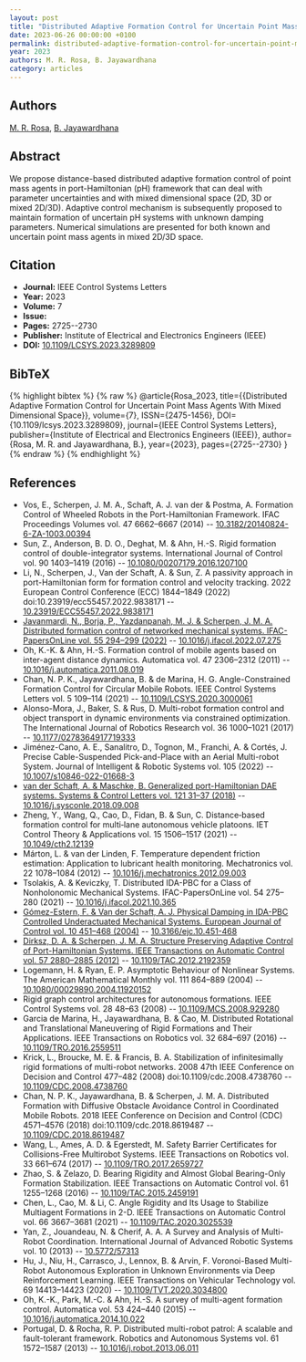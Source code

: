 ```yaml
---
layout: post
title: "Distributed Adaptive Formation Control for Uncertain Point Mass Agents With Mixed Dimensional Space"
date: 2023-06-26 00:00:00 +0100
permalink: distributed-adaptive-formation-control-for-uncertain-point-mass-agents-with-mixed-dimensional-space
year: 2023
authors: M. R. Rosa, B. Jayawardhana
category: articles
---
```

 
## Authors
[M. R. Rosa](authors/m_r_rosa), [B. Jayawardhana](authors/bayu_jayawardhana)
 
## Abstract
We propose distance-based distributed adaptive formation control of point mass agents in port-Hamiltonian (pH) framework that can deal with parameter uncertainties and with mixed dimensional space (2D, 3D or mixed 2D/3D). Adaptive control mechanism is subsequently proposed to maintain formation of uncertain pH systems with unknown damping parameters. Numerical simulations are presented for both known and uncertain point mass agents in mixed 2D/3D space.
 
## Citation
- **Journal:** IEEE Control Systems Letters
- **Year:** 2023
- **Volume:** 7
- **Issue:** 
- **Pages:** 2725--2730
- **Publisher:** Institute of Electrical and Electronics Engineers (IEEE)
- **DOI:** [10.1109/LCSYS.2023.3289809](https://doi.org/10.1109/LCSYS.2023.3289809)
 
## BibTeX
{% highlight bibtex %}
{% raw %}
@article{Rosa_2023,
  title={{Distributed Adaptive Formation Control for Uncertain Point Mass Agents With Mixed Dimensional Space}},
  volume={7},
  ISSN={2475-1456},
  DOI={10.1109/lcsys.2023.3289809},
  journal={IEEE Control Systems Letters},
  publisher={Institute of Electrical and Electronics Engineers (IEEE)},
  author={Rosa, M. R. and Jayawardhana, B.},
  year={2023},
  pages={2725--2730}
}
{% endraw %}
{% endhighlight %}
 
## References
- Vos, E., Scherpen, J. M. A., Schaft, A. J. van der & Postma, A. Formation Control of Wheeled Robots in the Port-Hamiltonian Framework. IFAC Proceedings Volumes vol. 47 6662–6667 (2014) -- [10.3182/20140824-6-ZA-1003.00394](https://doi.org/10.3182/20140824-6-ZA-1003.00394)
- Sun, Z., Anderson, B. D. O., Deghat, M. & Ahn, H.-S. Rigid formation control of double-integrator systems. International Journal of Control vol. 90 1403–1419 (2016) -- [10.1080/00207179.2016.1207100](https://doi.org/10.1080/00207179.2016.1207100)
- Li, N., Scherpen, J., Van der Schaft, A. & Sun, Z. A passivity approach in port-Hamiltonian form for formation control and velocity tracking. 2022 European Control Conference (ECC) 1844–1849 (2022) doi:10.23919/ecc55457.2022.9838171 -- [10.23919/ECC55457.2022.9838171](https://doi.org/10.23919/ECC55457.2022.9838171)
- [Javanmardi, N., Borja, P., Yazdanpanah, M. J. & Scherpen, J. M. A. Distributed formation control of networked mechanical systems. IFAC-PapersOnLine vol. 55 294–299 (2022)](distributed-formation-control-of-networked-mechanical-systems) -- [10.1016/j.ifacol.2022.07.275](https://doi.org/10.1016/j.ifacol.2022.07.275)
- Oh, K.-K. & Ahn, H.-S. Formation control of mobile agents based on inter-agent distance dynamics. Automatica vol. 47 2306–2312 (2011) -- [10.1016/j.automatica.2011.08.019](https://doi.org/10.1016/j.automatica.2011.08.019)
- Chan, N. P. K., Jayawardhana, B. & de Marina, H. G. Angle-Constrained Formation Control for Circular Mobile Robots. IEEE Control Systems Letters vol. 5 109–114 (2021) -- [10.1109/LCSYS.2020.3000061](https://doi.org/10.1109/LCSYS.2020.3000061)
- Alonso-Mora, J., Baker, S. & Rus, D. Multi-robot formation control and object transport in dynamic environments via constrained optimization. The International Journal of Robotics Research vol. 36 1000–1021 (2017) -- [10.1177/0278364917719333](https://doi.org/10.1177/0278364917719333)
- Jiménez-Cano, A. E., Sanalitro, D., Tognon, M., Franchi, A. & Cortés, J. Precise Cable-Suspended Pick-and-Place with an Aerial Multi-robot System. Journal of Intelligent &amp; Robotic Systems vol. 105 (2022) -- [10.1007/s10846-022-01668-3](https://doi.org/10.1007/s10846-022-01668-3)
- [van der Schaft, A. & Maschke, B. Generalized port-Hamiltonian DAE systems. Systems &amp; Control Letters vol. 121 31–37 (2018)](generalized-port-hamiltonian-dae-systems) -- [10.1016/j.sysconle.2018.09.008](https://doi.org/10.1016/j.sysconle.2018.09.008)
- Zheng, Y., Wang, Q., Cao, D., Fidan, B. & Sun, C. Distance‐based formation control for multi‐lane autonomous vehicle platoons. IET Control Theory &amp; Applications vol. 15 1506–1517 (2021) -- [10.1049/cth2.12139](https://doi.org/10.1049/cth2.12139)
- Márton, L. & van der Linden, F. Temperature dependent friction estimation: Application to lubricant health monitoring. Mechatronics vol. 22 1078–1084 (2012) -- [10.1016/j.mechatronics.2012.09.003](https://doi.org/10.1016/j.mechatronics.2012.09.003)
- Tsolakis, A. & Keviczky, T. Distributed IDA-PBC for a Class of Nonholonomic Mechanical Systems. IFAC-PapersOnLine vol. 54 275–280 (2021) -- [10.1016/j.ifacol.2021.10.365](https://doi.org/10.1016/j.ifacol.2021.10.365)
- [Gómez-Estern, F. & Van der Schaft, A. J. Physical Damping in IDA-PBC Controlled Underactuated Mechanical Systems. European Journal of Control vol. 10 451–468 (2004)](physical-damping-in-ida-pbc-controlled-underactuated-mechanical-systems) -- [10.3166/ejc.10.451-468](https://doi.org/10.3166/ejc.10.451-468)
- [Dirksz, D. A. & Scherpen, J. M. A. Structure Preserving Adaptive Control of Port-Hamiltonian Systems. IEEE Transactions on Automatic Control vol. 57 2880–2885 (2012)](structure-preserving-adaptive-control-of-port-hamiltonian-systems) -- [10.1109/TAC.2012.2192359](https://doi.org/10.1109/TAC.2012.2192359)
- Logemann, H. & Ryan, E. P. Asymptotic Behaviour of Nonlinear Systems. The American Mathematical Monthly vol. 111 864–889 (2004) -- [10.1080/00029890.2004.11920152](https://doi.org/10.1080/00029890.2004.11920152)
- Rigid graph control architectures for autonomous formations. IEEE Control Systems vol. 28 48–63 (2008) -- [10.1109/MCS.2008.929280](https://doi.org/10.1109/MCS.2008.929280)
- Garcia de Marina, H., Jayawardhana, B. & Cao, M. Distributed Rotational and Translational Maneuvering of Rigid Formations and Their Applications. IEEE Transactions on Robotics vol. 32 684–697 (2016) -- [10.1109/TRO.2016.2559511](https://doi.org/10.1109/TRO.2016.2559511)
- Krick, L., Broucke, M. E. & Francis, B. A. Stabilization of infinitesimally rigid formations of multi-robot networks. 2008 47th IEEE Conference on Decision and Control 477–482 (2008) doi:10.1109/cdc.2008.4738760 -- [10.1109/CDC.2008.4738760](https://doi.org/10.1109/CDC.2008.4738760)
- Chan, N. P. K., Jayawardhana, B. & Scherpen, J. M. A. Distributed Formation with Diffusive Obstacle Avoidance Control in Coordinated Mobile Robots. 2018 IEEE Conference on Decision and Control (CDC) 4571–4576 (2018) doi:10.1109/cdc.2018.8619487 -- [10.1109/CDC.2018.8619487](https://doi.org/10.1109/CDC.2018.8619487)
- Wang, L., Ames, A. D. & Egerstedt, M. Safety Barrier Certificates for Collisions-Free Multirobot Systems. IEEE Transactions on Robotics vol. 33 661–674 (2017) -- [10.1109/TRO.2017.2659727](https://doi.org/10.1109/TRO.2017.2659727)
- Zhao, S. & Zelazo, D. Bearing Rigidity and Almost Global Bearing-Only Formation Stabilization. IEEE Transactions on Automatic Control vol. 61 1255–1268 (2016) -- [10.1109/TAC.2015.2459191](https://doi.org/10.1109/TAC.2015.2459191)
- Chen, L., Cao, M. & Li, C. Angle Rigidity and Its Usage to Stabilize Multiagent Formations in 2-D. IEEE Transactions on Automatic Control vol. 66 3667–3681 (2021) -- [10.1109/TAC.2020.3025539](https://doi.org/10.1109/TAC.2020.3025539)
- Yan, Z., Jouandeau, N. & Cherif, A. A. A Survey and Analysis of Multi-Robot Coordination. International Journal of Advanced Robotic Systems vol. 10 (2013) -- [10.5772/57313](https://doi.org/10.5772/57313)
- Hu, J., Niu, H., Carrasco, J., Lennox, B. & Arvin, F. Voronoi-Based Multi-Robot Autonomous Exploration in Unknown Environments via Deep Reinforcement Learning. IEEE Transactions on Vehicular Technology vol. 69 14413–14423 (2020) -- [10.1109/TVT.2020.3034800](https://doi.org/10.1109/TVT.2020.3034800)
- Oh, K.-K., Park, M.-C. & Ahn, H.-S. A survey of multi-agent formation control. Automatica vol. 53 424–440 (2015) -- [10.1016/j.automatica.2014.10.022](https://doi.org/10.1016/j.automatica.2014.10.022)
- Portugal, D. & Rocha, R. P. Distributed multi-robot patrol: A scalable and fault-tolerant framework. Robotics and Autonomous Systems vol. 61 1572–1587 (2013) -- [10.1016/j.robot.2013.06.011](https://doi.org/10.1016/j.robot.2013.06.011)

